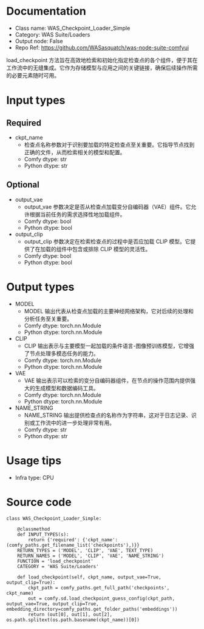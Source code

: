 # Documentation
- Class name: WAS_Checkpoint_Loader_Simple
- Category: WAS Suite/Loaders
- Output node: False
- Repo Ref: https://github.com/WASasquatch/was-node-suite-comfyui

load_checkpoint 方法旨在高效地检索和初始化指定检查点的各个组件，便于其在工作流中的无缝集成。它作为存储模型与应用之间的关键链接，确保后续操作所需的必要元素随时可用。

# Input types
## Required
- ckpt_name
    - 检查点名称参数对于识别要加载的特定检查点至关重要。它指导节点找到正确的文件，从而检索相关的模型和配置。
    - Comfy dtype: str
    - Python dtype: str
## Optional
- output_vae
    - output_vae 参数决定是否从检查点加载变分自编码器（VAE）组件。它允许根据当前任务的需求选择性地加载组件。
    - Comfy dtype: bool
    - Python dtype: bool
- output_clip
    - output_clip 参数决定在检索检查点的过程中是否应加载 CLIP 模型。它提供了在加载的组件中包含或排除 CLIP 模型的灵活性。
    - Comfy dtype: bool
    - Python dtype: bool

# Output types
- MODEL
    - MODEL 输出代表从检查点加载的主要神经网络架构，它对后续的处理和分析任务至关重要。
    - Comfy dtype: torch.nn.Module
    - Python dtype: torch.nn.Module
- CLIP
    - CLIP 输出表示与主要模型一起加载的条件语言-图像预训练模型，它增强了节点处理多模态任务的能力。
    - Comfy dtype: torch.nn.Module
    - Python dtype: torch.nn.Module
- VAE
    - VAE 输出表示可以检索的变分自编码器组件，在节点的操作范围内提供强大的生成模型和数据编码工具。
    - Comfy dtype: torch.nn.Module
    - Python dtype: torch.nn.Module
- NAME_STRING
    - NAME_STRING 输出提供检查点的名称作为字符串，这对于日志记录、识别或工作流中的进一步处理非常有用。
    - Comfy dtype: str
    - Python dtype: str

# Usage tips
- Infra type: CPU

# Source code
```
class WAS_Checkpoint_Loader_Simple:

    @classmethod
    def INPUT_TYPES(s):
        return {'required': {'ckpt_name': (comfy_paths.get_filename_list('checkpoints'),)}}
    RETURN_TYPES = ('MODEL', 'CLIP', 'VAE', TEXT_TYPE)
    RETURN_NAMES = ('MODEL', 'CLIP', 'VAE', 'NAME_STRING')
    FUNCTION = 'load_checkpoint'
    CATEGORY = 'WAS Suite/Loaders'

    def load_checkpoint(self, ckpt_name, output_vae=True, output_clip=True):
        ckpt_path = comfy_paths.get_full_path('checkpoints', ckpt_name)
        out = comfy.sd.load_checkpoint_guess_config(ckpt_path, output_vae=True, output_clip=True, embedding_directory=comfy_paths.get_folder_paths('embeddings'))
        return (out[0], out[1], out[2], os.path.splitext(os.path.basename(ckpt_name))[0])
```